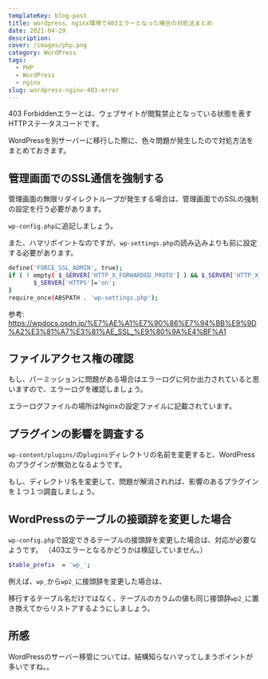 ```yaml
---
templateKey: blog-post
title: wordpress、nginx環境で403エラーとなった場合の対処法まとめ
date: 2021-04-29
description:
cover: /images/php.png
category: WordPress
tags:
  - PHP
  - WordPress
  - nginx
slug: wordpress-nginx-403-error
---
```


403 Forbiddenエラーとは、ウェブサイトが閲覧禁止となっている状態を表すHTTPステータスコードです。

WordPressを別サーバーに移行した際に、色々問題が発生したので対処方法をまとめておきます。

## 管理画面でのSSL通信を強制する

管理画面の無限リダイレクトループが発生する場合は、管理画面でのSSLの強制の設定を行う必要があります。

`wp-config.php`に追記しましょう。

また、ハマリポイントなのですが、`wp-settings.php`の読み込みよりも前に設定する必要があります。

```bash
define('FORCE_SSL_ADMIN', true);
if ( ! empty( $_SERVER['HTTP_X_FORWARDED_PROTO'] ) && $_SERVER['HTTP_X_FORWARDED_PROTO'] == 'https' ) {
       $_SERVER['HTTPS']='on';
}
require_once(ABSPATH . 'wp-settings.php');
```

参考: <https://wpdocs.osdn.jp/%E7%AE%A1%E7%90%86%E7%94%BB%E9%9D%A2%E3%81%A7%E3%81%AE_SSL_%E9%80%9A%E4%BF%A1>

## ファイルアクセス権の確認

もし、パーミッションに問題がある場合はエラーログに何か出力されていると思いますので、エラーログを確認しましょう。

エラーログファイルの場所はNginxの設定ファイルに記載されています。

## プラグインの影響を調査する

`wp-content/plugins/`の`plugins`ディレクトリの名前を変更すると、WordPressのプラグインが無効となるようです。

もし、ディレクトリ名を変更して、問題が解消されれば、影響のあるプラグインを１つ１つ調査しましょう。

## WordPressのテーブルの接頭辞を変更した場合

`wp-config.php`で設定できるテーブルの接頭辞を変更した場合は、対応が必要なようです。
（403エラーとなるかどうかは検証していません。）

```bash
$table_prefix  = 'wp_';
```


例えば、`wp_`から`wp2_`に接頭辞を変更した場合は、

移行するテーブル名だけではなく、テーブルのカラムの値も同じ接頭辞`wp2_`に置き換えてからリストアするようにしましょう。

## 所感

WordPressのサーバー移管については、結構知らなハマってしまうポイントが多いですね。。
